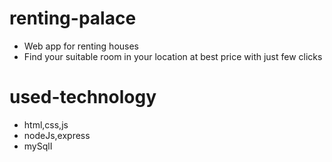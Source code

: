 # renting-palace
- Web app for renting houses
- Find your suitable room in your location at best price with just few clicks
# used-technology
- html,css,js
- nodeJs,express
- mySqlI
